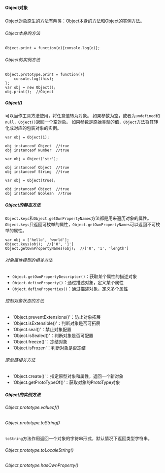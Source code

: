 #### Object对象
##### 
Object对象原生的方法有两类：Object本身的方法和Object的实例方法。
###### Object本身的方法
```
Object.print = function(o){console.log(o)};
```
###### Object的实例方法
```
Object.prototype.print = function(){
	console.log(this);
};
var obj = new Object();
obj.print();  //Object
```
##### Object()
可以当作工具方法使用，将任意值转为对象。
如果参数为空，或者为`undefined`和`null`，`Object()`返回一个空对象。
如果参数是原始类型的值，`Object`方法将其转化成对应的包装对象的实例。
```
var obj = Object(1);

obj instanceof Object  //true
obj instanceof Number  //true

var obj = Object('str');

obj instanceof Object  //true
obj instanceof String  //true

var obj = Object(true);

obj instanceof Object  //true
obj instanceof Boolean  //true
```
##### Object的静态方法
`Object.keys`和`Object.getOwnPropertyNames`方法都是用来遍历对象的属性。
`Object.keys`只返回可枚举的属性，`Object.getOwnPropertyNames`可以返回不可枚举的属性。
```
var obj = ['hello', 'world'];
Object.keys(obj);  //['0', '1']
Object.getOwnPropertyNames(obj);  //['0', '1', 'length']
```
###### 对象属性模型的相关方法
* `Object.getOwnPropertyDescriptor()`：获取某个属性的描述对象
* `Object.defineProperty()`：通过描述对象，定义某个属性
* `Object.defineProperties()`：通过描述对象，定义多个属性
###### 控制对象状态的方法
* 'Object.preventExtensions()'：防止对象拓展
* 'Object.isExtensible()'：判断对象是否可拓展
* 'Object.seal()'：禁止对象配置
* 'Object.isSealed()'：判断对象是否可配置
* 'Object.freeze()'：冻结对象
* 'Object.isFrozen'：判断对象是否冻结
###### 原型链相关方法
* 'Object.create()'：指定原型对象和属性，返回一个新对象
* 'Object.getProtoTypeOf()'：获取对象的ProtoType对象
##### Object的实例方法
###### Object.prototype.valueof()
###### Object.prototype.toString()
`toString`方法作用返回一个对象的字符串形式，默认情况下返回类型字符串。
###### Object.prototype.toLocaleString()
###### Object.prototype.hasOwnProperty()
